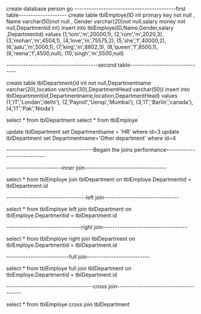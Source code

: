 create database person
go
------------------------------------------first table--------------------
create table tblEmploye(ID int primary key not null , Name varchar(50)not null , Gender varchar(20)not null,salary money not null,Departmentid int)
insert into tblEmploye(ID,Name,Gender,salary ,Departmentid) values 
(1,'tom','m',20000,1),
(2,'rom','m',2020,3),
(3,'mohan','m',4504,1),
(4,'love','m',75575,2),
(5,'she','f',40000,2),
(6,'aalu','m',5000,1),
(7,'king','m',8802,3),
(8,'queen','f',8500,1),
(9,'reena','f',4500,null),
(10,'singh','m',5500,null)


--------------------------------------second table-------------------------------

create table tblDepartment(id int not null,Departmentname varchar(20),location varchar(30),DepartmentHead varchar(50))
insert into tblDepartment(id,Departmentname,location,DepartmentHead) values 
(1,'IT','Londan','delhi'),
(2,'Payroll','Uerop','Mumbai'),
(3,'IT','Barlin','canada'),
(4,'IT','Pak','Nioda')

select  * from  tblDepartment
select * from tblEmploye

update tblDepartment set Departmentname = 'HR' where id=3
update tblDepartment set Departmentname='Other department' where id=4


------------------------------------Begain the joins performance----------------------------

-----------------------inner join----------------------------------

select * from tblEmploye join tblDepartment on tblEmploye.Departmentid = tblDepartment.id



---------------------------------left join-------------------------------


select * from tblEmploye left join tblDepartment on tblEmploye.Departmentid = tblDepartment.id




-------------------------------right join-----------------------------------


select * from tblEmploye right join tblDepartment on tblEmploye.Departmentid = tblDepartment.id



--------------------------full join--------------------------

select * from tblEmploye full join tblDepartment on tblEmploye.Departmentid = tblDepartment.id



------------------------------------cross join--------------------------------------


select * from tblEmploye cross join tblDepartment 
